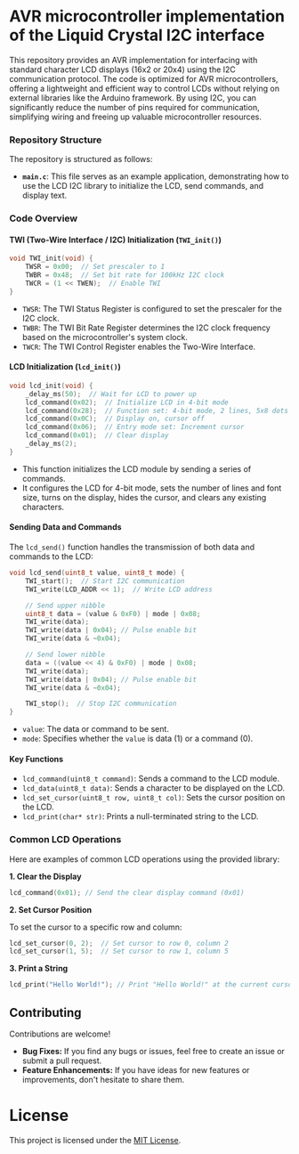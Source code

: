 # AVR microcontroller implementation of the Liquid Crystal I2C interface
This repository provides an AVR implementation for interfacing with standard character LCD displays (16x2 or 20x4) using the I2C communication protocol. The code is optimized for AVR microcontrollers, offering a lightweight and efficient way to control LCDs without relying on external libraries like the Arduino framework. By using I2C, you can significantly reduce the number of pins required for communication, simplifying wiring and freeing up valuable microcontroller resources.

### Repository Structure

The repository is structured as follows:

- **`main.c`**: This file serves as an example application, demonstrating how to use the LCD I2C library to initialize the LCD, send commands, and display text.

### Code Overview

#### TWI (Two-Wire Interface / I2C) Initialization (`TWI_init()`)

```c
void TWI_init(void) {
    TWSR = 0x00;  // Set prescaler to 1
    TWBR = 0x48;  // Set bit rate for 100kHz I2C clock
    TWCR = (1 << TWEN);  // Enable TWI
}
```
- `TWSR`: The TWI Status Register is configured to set the prescaler for the I2C clock.
- `TWBR`: The TWI Bit Rate Register determines the I2C clock frequency based on the microcontroller's system clock.
- `TWCR`: The TWI Control Register enables the Two-Wire Interface.

#### LCD Initialization (`lcd_init()`)

```c
void lcd_init(void) {
    _delay_ms(50);  // Wait for LCD to power up
    lcd_command(0x02);  // Initialize LCD in 4-bit mode
    lcd_command(0x28);  // Function set: 4-bit mode, 2 lines, 5x8 dots
    lcd_command(0x0C);  // Display on, cursor off
    lcd_command(0x06);  // Entry mode set: Increment cursor
    lcd_command(0x01);  // Clear display
    _delay_ms(2);
}
```

- This function initializes the LCD module by sending a series of commands. 
- It configures the LCD for 4-bit mode, sets the number of lines and font size, turns on the display, hides the cursor, and clears any existing characters.

#### Sending Data and Commands

The `lcd_send()` function handles the transmission of both data and commands to the LCD:

```c
void lcd_send(uint8_t value, uint8_t mode) {
    TWI_start();  // Start I2C communication
    TWI_write(LCD_ADDR << 1);  // Write LCD address

    // Send upper nibble
    uint8_t data = (value & 0xF0) | mode | 0x08;
    TWI_write(data);
    TWI_write(data | 0x04); // Pulse enable bit
    TWI_write(data & ~0x04);

    // Send lower nibble
    data = ((value << 4) & 0xF0) | mode | 0x08;
    TWI_write(data);
    TWI_write(data | 0x04); // Pulse enable bit
    TWI_write(data & ~0x04);

    TWI_stop();  // Stop I2C communication
}
```
- `value`: The data or command to be sent.
- `mode`: Specifies whether the `value` is data (1) or a command (0).

#### Key Functions

- `lcd_command(uint8_t command)`: Sends a command to the LCD module.
- `lcd_data(uint8_t data)`: Sends a character to be displayed on the LCD.
- `lcd_set_cursor(uint8_t row, uint8_t col)`: Sets the cursor position on the LCD.
- `lcd_print(char* str)`: Prints a null-terminated string to the LCD.

### Common LCD Operations

Here are examples of common LCD operations using the provided library:

**1. Clear the Display**

```c
lcd_command(0x01); // Send the clear display command (0x01)
```

**2. Set Cursor Position**

To set the cursor to a specific row and column:

```c
lcd_set_cursor(0, 2);  // Set cursor to row 0, column 2
lcd_set_cursor(1, 5);  // Set cursor to row 1, column 5
```

**3. Print a String**

```c
lcd_print("Hello World!"); // Print "Hello World!" at the current cursor position
```

## Contributing

Contributions are welcome! 

- **Bug Fixes:** If you find any bugs or issues, feel free to create an issue or submit a pull request.
- **Feature Enhancements:** If you have ideas for new features or improvements, don't hesitate to share them.

# License

This project is licensed under the [MIT License](LICENSE).

